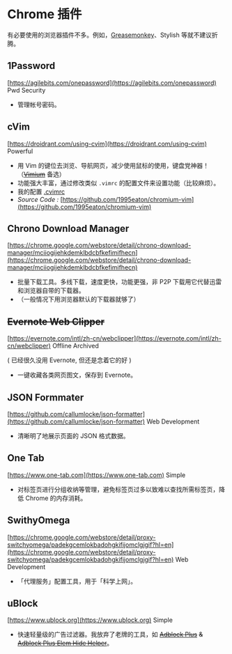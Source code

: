 # Chrome 插件

有必要使用的浏览器插件不多。例如，[Greasemonkey](http://www.greasespot.net/)、Stylish 等就不建议折腾。

## 1Password

[https://agilebits.com/onepassword](https://agilebits.com/onepassword) Pwd Security

* 管理帐号密码。

## cVim

[https://droidrant.com/using-cvim](https://droidrant.com/using-cvim) Powerful

* 用 Vim 的键位去浏览、导航网页，减少使用鼠标的使用，键盘党神器！（[~~Vimium~~](https://chrome.google.com/webstore/detail/vimium/dbepggeogbaibhgnhhndojpepiihcmeb?hl=en) 备选）
* 功能强大丰富，通过修改类似 `.vimrc` 的配置文件来设置功能（比较麻烦）。
* 我的配置 [.cvimrc](https://github.com/IceHe/mac-conf/blob/master/.cvimrc)
* _Source Code :_ [https://github.com/1995eaton/chromium-vim](https://github.com/1995eaton/chromium-vim)

## Chrono Download Manager

[https://chrome.google.com/webstore/detail/chrono-download-manager/mciiogijehkdemklbdcbfkefimifhecn](https://chrome.google.com/webstore/detail/chrono-download-manager/mciiogijehkdemklbdcbfkefimifhecn)

* 批量下载工具。多线下载，速度更快，功能更强，非 P2P 下载用它代替迅雷和浏览器自带的下载器。
* （一般情况下用浏览器默认的下载器就够了）

## ~~Evernote Web Clipper~~

[https://evernote.com/intl/zh-cn/webclipper](https://evernote.com/intl/zh-cn/webclipper) Offline Archived

\( 已经很久没用 Evernote, 但还是念着它的好 \)

* 一键收藏各类网页图文，保存到 Evernote。

## JSON Formmater

[https://github.com/callumlocke/json-formatter](https://github.com/callumlocke/json-formatter) Web Development

* 清晰明了地展示页面的 JSON 格式数据。

## One Tab

[https://www.one-tab.com](https://www.one-tab.com) Simple

* 对标签页进行分组收纳等管理，避免标签页过多以致难以查找所需标签页，降低 Chrome 的内存消耗。

## SwithyOmega

[https://chrome.google.com/webstore/detail/proxy-switchyomega/padekgcemlokbadohgkifijomclgjgif?hl=en](https://chrome.google.com/webstore/detail/proxy-switchyomega/padekgcemlokbadohgkifijomclgjgif?hl=en) Web Development

* 「代理服务」配置工具，用于「科学上网」。

## uBlock

[https://www.ublock.org](https://www.ublock.org) Simple

* 快速轻量级的广告过滤器。我放弃了老牌的工具，如 [~~Adblock Plus~~](https://adblockplus.org/zh_CN/) ~~&~~ [~~Adblock Plus Elem Hide Helper~~](https://adblockplus.org/zh_CN/elemhidehelper)。

